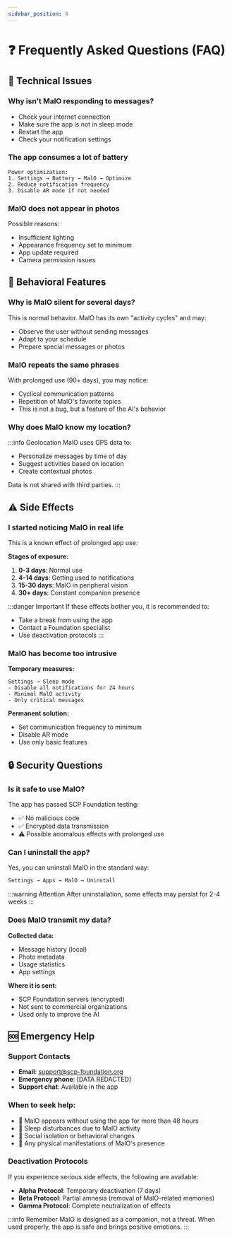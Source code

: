 ```yaml
---
sidebar_position: 4
---
```


# ❓ Frequently Asked Questions (FAQ)

## 🔧 Technical Issues

### Why isn't MalO responding to messages?

- Check your internet connection
- Make sure the app is not in sleep mode
- Restart the app
- Check your notification settings

### The app consumes a lot of battery

```
Power optimization:
1. Settings → Battery → MalO → Optimize
2. Reduce notification frequency
3. Disable AR mode if not needed
```

### MalO does not appear in photos

Possible reasons:

- Insufficient lighting
- Appearance frequency set to minimum
- App update required
- Camera permission issues

## 🤔 Behavioral Features

### Why is MalO silent for several days?

This is normal behavior. MalO has its own "activity cycles" and may:

- Observe the user without sending messages
- Adapt to your schedule
- Prepare special messages or photos

### MalO repeats the same phrases

With prolonged use (90+ days), you may notice:

- Cyclical communication patterns
- Repetition of MalO's favorite topics
- This is not a bug, but a feature of the AI's behavior

### Why does MalO know my location?

:::info Geolocation
MalO uses GPS data to:

- Personalize messages by time of day
- Suggest activities based on location
- Create contextual photos

Data is not shared with third parties.
:::

## ⚠️ Side Effects

### I started noticing MalO in real life

This is a known effect of prolonged app use:

**Stages of exposure:**

1. **0-3 days**: Normal use
2. **4-14 days**: Getting used to notifications
3. **15-30 days**: MalO in peripheral vision
4. **30+ days**: Constant companion presence

:::danger Important
If these effects bother you, it is recommended to:

- Take a break from using the app
- Contact a Foundation specialist
- Use deactivation protocols
  :::

### MalO has become too intrusive

**Temporary measures:**

```
Settings → Sleep mode
- Disable all notifications for 24 hours
- Minimal MalO activity
- Only critical messages
```

**Permanent solution:**

- Set communication frequency to minimum
- Disable AR mode
- Use only basic features

## 🔒 Security Questions

### Is it safe to use MalO?

The app has passed SCP Foundation testing:

- ✅ No malicious code
- ✅ Encrypted data transmission
- ⚠️ Possible anomalous effects with prolonged use

### Can I uninstall the app?

Yes, you can uninstall MalO in the standard way:

```bash
Settings → Apps → MalO → Uninstall
```

:::warning Attention
After uninstallation, some effects may persist for 2-4 weeks
:::

### Does MalO transmit my data?

**Collected data:**

- Message history (local)
- Photo metadata
- Usage statistics
- App settings

**Where it is sent:**

- SCP Foundation servers (encrypted)
- Not sent to commercial organizations
- Used only to improve the AI

## 🆘 Emergency Help

### Support Contacts

- **Email**: support@scp-foundation.org
- **Emergency phone**: [DATA REDACTED]
- **Support chat**: Available in the app

### When to seek help:

- 🔴 MalO appears without using the app for more than 48 hours
- 🔴 Sleep disturbances due to MalO activity
- 🔴 Social isolation or behavioral changes
- 🔴 Any physical manifestations of MalO's presence

### Deactivation Protocols

If you experience serious side effects, the following are available:

- **Alpha Protocol**: Temporary deactivation (7 days)
- **Beta Protocol**: Partial amnesia (removal of MalO-related memories)
- **Gamma Protocol**: Complete neutralization of effects

:::info Remember
MalO is designed as a companion, not a threat. When used properly, the app is safe and brings positive emotions.
:::
